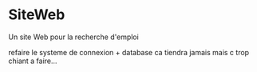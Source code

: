 # SiteWeb

Un site Web pour la recherche d'emploi

refaire le systeme de connexion + database ca tiendra jamais mais c trop chiant a faire...

